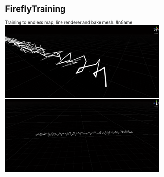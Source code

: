 # FireflyTraining
 Training to endless map, line renderer and bake mesh.
!InGame[](InGame.png)
![InScene1](InScene.png)
![InScene2](InScene2.png)